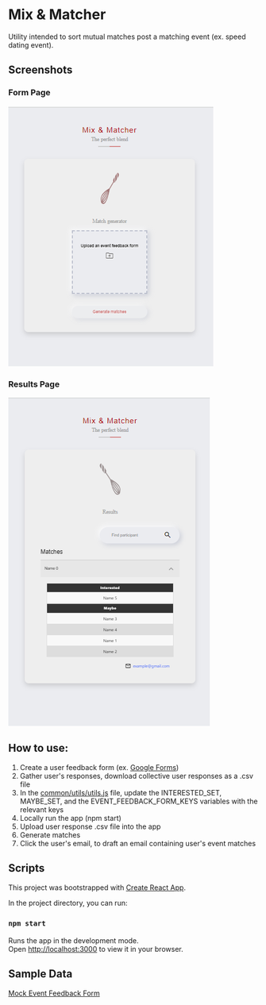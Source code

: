 # Mix & Matcher
Utility intended to sort mutual matches post a matching event (ex. speed dating event).

## Screenshots
### Form Page
![Form Page](https://github.com/Ramat101/Mix_Matcher/blob/master/public/Form.png)

### Results Page
![Results Page](https://github.com/Ramat101/Mix_Matcher/blob/master/public/Results.png)

## How to use:
1. Create a user feedback form (ex. [Google Forms](https://www.google.com/forms/about/))
2. Gather user's responses, download collective user responses as a .csv file
3. In the [common/utils/utils.js](./src/common/utils/utils.js) file, update the INTERESTED_SET, MAYBE_SET, and the EVENT_FEEDBACK_FORM_KEYS variables with the relevant keys
4. Locally run the app (npm start)
4. Upload user response .csv file into the app
5. Generate matches
6. Click the user's email, to draft an email containing user's event matches


## Scripts
This project was bootstrapped with [Create React App](https://github.com/facebook/create-react-app).


In the project directory, you can run:

### `npm start`

Runs the app in the development mode.\
Open [http://localhost:3000](http://localhost:3000) to view it in your browser.


## Sample Data
[Mock Event Feedback Form](https://docs.google.com/forms/d/e/1FAIpQLSd1LCIhGr0koycqPoqiqaOBHvJavVL1OT7cr6ZPnuWqYGoImw/viewform?usp=sharing) 
